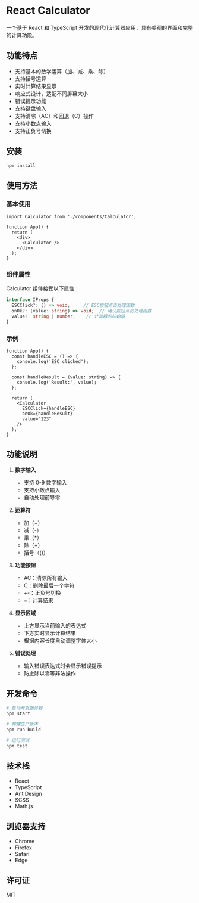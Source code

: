 # React Calculator

一个基于 React 和 TypeScript 开发的现代化计算器应用，具有美观的界面和完整的计算功能。

## 功能特点

- 支持基本的数学运算（加、减、乘、除）
- 支持括号运算
- 实时计算结果显示
- 响应式设计，适配不同屏幕大小
- 错误提示功能
- 支持键盘输入
- 支持清除（AC）和回退（C）操作
- 支持小数点输入
- 支持正负号切换

## 安装

```bash
npm install
```

## 使用方法

### 基本使用

```tsx
import Calculator from './components/Calculator';

function App() {
  return (
    <div>
      <Calculator />
    </div>
  );
}
```

### 组件属性

Calculator 组件接受以下属性：

```typescript
interface IProps {
  ESCClick?: () => void;     // ESC按钮点击处理函数
  onOk?: (value: string) => void;  // 确认按钮点击处理函数
  value?: string | number;    // 计算器的初始值
}
```

### 示例

```tsx
function App() {
  const handleESC = () => {
    console.log('ESC clicked');
  };

  const handleResult = (value: string) => {
    console.log('Result:', value);
  };

  return (
    <Calculator 
      ESCClick={handleESC}
      onOk={handleResult}
      value="123"
    />
  );
}
```

## 功能说明

1. **数字输入**
   - 支持 0-9 数字输入
   - 支持小数点输入
   - 自动处理前导零

2. **运算符**
   - 加（+）
   - 减（-）
   - 乘（*）
   - 除（÷）
   - 括号（()）

3. **功能按钮**
   - AC：清除所有输入
   - C：删除最后一个字符
   - +-：正负号切换
   - =：计算结果

4. **显示区域**
   - 上方显示当前输入的表达式
   - 下方实时显示计算结果
   - 根据内容长度自动调整字体大小

5. **错误处理**
   - 输入错误表达式时会显示错误提示
   - 防止除以零等非法操作

## 开发命令

```bash
# 启动开发服务器
npm start

# 构建生产版本
npm run build

# 运行测试
npm test
```

## 技术栈

- React
- TypeScript
- Ant Design
- SCSS
- Math.js

## 浏览器支持

- Chrome
- Firefox
- Safari
- Edge

## 许可证

MIT